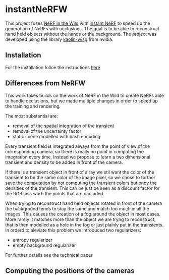 # instantNeRFW

This project fuses [NeRF in the Wild](https://nerf-w.github.io/) with [instant NeRF](https://nvlabs.github.io/instant-ngp/) to speed up the generation of NeRFs with occlusions. 
The goal is to be able to reconstruct hand held objects without the hands or the background.
The project was developed using the library [kaolin-wisp](https://github.com/NVIDIAGameWorks/kaolin-wisp) from nvidia.


## Installation

For the installation folloe the instructions [here](\resources\installation.md)

## Differences from NeRFW

This work takes builds on the work of NeRF in the Wild to create NeRFs able to handle occlusions, but we made multiple changes in order to speed up the training and rendering. 

The most substantial are:
- removal of the spatial integration of the transient
- removal of the uncertainty factor
- static scene modelled with hash encoding

Every transient field is integrated always from the point of view of the corresponding camera, so there is really no point in computing the integration every time. 
Instead we propose to learn a two dimensional transient and density to be added in front of the camera.

If there is a transient object in front of a ray we stil want the color of the transient to be the same color of the image pixel, so we chose to further save the computation by not computing the transient colors but onòy the densities of the transient. This can be just be seen as a discount factor for the RGB loss worh the points that are occluded.

When trying to reconstruct hand held objects rotated in front of the camera the background tends to stay the same and match too much in all the images. This causes the creation of a fog around the object in most cases. More rarely it matches more than the object we are tryng to reconstruct, that is then modelled as a hole in the fog or just plainly put in the trainsients.
In orderd to aleviate this problem we introduced two regularizers:
- entropy regularizer
- empty background regularizer

For further details see the technical paper

## Computing the positions of the cameras


